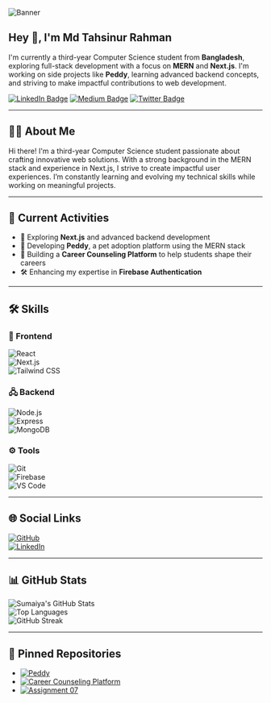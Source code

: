 ![Banner](https://via.placeholder.com/1500x400?text=Welcome+to+My+GitHub+Profile)

<h2>Hey 👋, I'm Md Tahsinur Rahman</h2>  
<p>I'm currently a third-year Computer Science student from <strong>Bangladesh</strong>, exploring full-stack development with a focus on <strong>MERN</strong> and <strong>Next.js</strong>. I'm working on side projects like <strong>Peddy</strong>, learning advanced backend concepts, and striving to make impactful contributions to web development.</p>  

<p>
  <a href="https://www.linkedin.com/in/your-profile"><img src="https://img.shields.io/badge/-LinkedIn-0077B5?style=flat-square&logo=LinkedIn&logoColor=white" alt="LinkedIn Badge"></a> 
  <a href="https://medium.com/@your-profile"><img src="https://img.shields.io/badge/-Medium-14c767?style=flat-square&logo=Medium&logoColor=white" alt="Medium Badge"></a> 
  <a href="https://twitter.com/your-profile"><img src="https://img.shields.io/badge/-Twitter-1DA1F2?style=flat-square&logo=Twitter&logoColor=white" alt="Twitter Badge"></a>
</p>


---

## 👩‍💻 About Me  
Hi there! I'm a third-year Computer Science student passionate about crafting innovative web solutions. With a strong background in the MERN stack and experience in Next.js, I strive to create impactful user experiences. I’m constantly learning and evolving my technical skills while working on meaningful projects.  

---

## 🚀 Current Activities  
- 🌱 Exploring **Next.js** and advanced backend development  
- 🐶 Developing **Peddy**, a pet adoption platform using the MERN stack  
- 💼 Building a **Career Counseling Platform** to help students shape their careers  
- 🛠 Enhancing my expertise in **Firebase Authentication**  

---

## 🛠 Skills  
### 🔧 Frontend  
![React](https://img.shields.io/badge/-React-blue?logo=react&logoColor=white)  
![Next.js](https://img.shields.io/badge/-Next.js-black?logo=nextdotjs&logoColor=white)  
![Tailwind CSS](https://img.shields.io/badge/-Tailwind_CSS-blue?logo=tailwindcss&logoColor=white)  

### 🖧 Backend  
![Node.js](https://img.shields.io/badge/-Node.js-green?logo=nodedotjs&logoColor=white)  
![Express](https://img.shields.io/badge/-Express.js-black?logo=express&logoColor=white)  
![MongoDB](https://img.shields.io/badge/-MongoDB-green?logo=mongodb&logoColor=white)  

### ⚙️ Tools  
![Git](https://img.shields.io/badge/-Git-orange?logo=git&logoColor=white)  
![Firebase](https://img.shields.io/badge/-Firebase-yellow?logo=firebase)  
![VS Code](https://img.shields.io/badge/-VS_Code-blue?logo=visualstudiocode)  

---

## 🌐 Social Links  
[![GitHub](https://img.shields.io/badge/GitHub-black?logo=github&logoColor=white)](https://github.com/YourUsername)  
[![LinkedIn](https://img.shields.io/badge/LinkedIn-blue?logo=linkedin)](https://www.linkedin.com/in/your-profile)  

---

## 📊 GitHub Stats  
![Sumaiya's GitHub Stats](https://github-readme-stats.vercel.app/api?username=YourUsername&show_icons=true&theme=radical)  
![Top Languages](https://github-readme-stats.vercel.app/api/top-langs/?username=YourUsername&layout=compact&theme=radical)  
![GitHub Streak](https://github-readme-streak-stats.herokuapp.com/?user=YourUsername&theme=radical)  

---

## 📌 Pinned Repositories  
- [![Peddy](https://img.shields.io/badge/-Peddy-orange?logo=github)](https://github.com/YourUsername/Peddy)  
- [![Career Counseling Platform](https://img.shields.io/badge/-Career_Counseling-blue)](https://github.com/YourUsername/CareerCounselingPlatform)  
- [![Assignment 07](https://img.shields.io/badge/-Assignment_07-green)](https://github.com/YourUsername/Assignment_07)  
